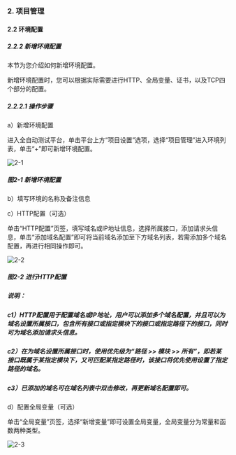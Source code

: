### 2. 项目管理

#### 2.2 环境配置

##### 2.2.2 新增环境配置

本节为您介绍如何新增环境配置。

新增环境配置时，您可以根据实际需要进行HTTP、全局变量、证书，以及TCP四个部分的配置。

##### 2.2.2.1 操作步骤

a）新增环境配置

进入全自动测试平台，单击平台上方“项目设置”选项，选择“项目管理”进入环境列表，单击“+”即可新增环境配置。

![2-1](https://www.feisuanyz.com/fstest/xmgl/huanjingpeizhi/huanjing_1.png)

##### 图2-1 新增环境配置

b）填写环境的名称及备注信息

c）HTTP配置（可选）

单击“HTTP配置”页签，填写域名或IP地址信息，选择所属接口，添加请求头信息，单击“添加域名配置”即可将当前域名添加至下方域名列表，若需添加多个域名配置，再进行相同操作即可。

![2-2](https://www.feisuanyz.com/fstest/xmgl/huanjingpeizhi/huanjing_2.png)

##### 图2-2 进行HTTP配置

##### 说明：

##### c1）HTTP配置用于配置域名或IP地址，用户可以添加多个域名配置，并且可以为域名设置所属接口，包含所有接口或指定模块下的接口或指定路径下的接口，同时可为域名添加请求头信息。

##### c2）在为域名设置所属接口时，使用优先级为“路径 >> 模块 >> 所有”，即若某接口既属于某指定模块下，又可匹配某指定路径时，该接口将优先使用设置了指定路径的域名。

##### c3）已添加的域名可在域名列表中双击修改，再更新域名配置即可。

d）配置全局变量（可选）

单击“全局变量”页签，选择“新增变量”即可设置全局变量，全局变量分为常量和函数两种类型。

![2-3](https://www.feisuanyz.com/fstest/xmgl/huanjingpeizhi/huanjing_3.png)
